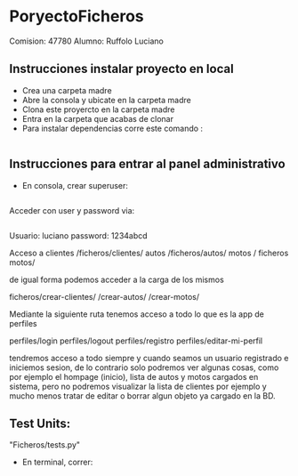 # PoryectoFicheros
Comision: 47780
Alumno: Ruffolo Luciano

## Instrucciones instalar proyecto en local
+ Crea una carpeta madre
+ Abre la consola y ubicate en la carpeta madre
+ Clona este proyercto en la carpeta madre
+ Entra en la carpeta que acabas de clonar 
+ Para instalar dependencias corre este comando :


``` pip install -r requirements.txt
```
## Instrucciones para entrar al panel administrativo
+ En consola, crear superuser:

``` python manage.py createsuperuser
```
Acceder con user y password via:

``` http://127.0.0.1:8000/admin/
```
Usuario: luciano
password: 1234abcd


Acceso a clientes /ficheros/clientes/
         autos /ficheros/autos/
         motos / ficheros motos/

de igual forma podemos acceder a la carga de los mismos 

ficheros/crear-clientes/
        /crear-autos/
        /crear-motos/

Mediante la siguiente ruta tenemos acceso a todo lo que es la app de perfiles 

perfiles/login
perfiles/logout
perfiles/registro
perfiles/editar-mi-perfil

tendremos acceso a todo siempre y cuando seamos un usuario registrado e iniciemos sesion, de lo contrario solo podremos ver algunas cosas,
como por ejemplo el hompage (inicio), lista de autos y motos cargados en sistema, pero no podremos visualizar la lista de clientes por ejemplo y mucho menos tratar de editar o borrar algun objeto ya cargado en la BD.

## Test Units:

"Ficheros/tests.py"

+ En terminal, correr:

``` python manage.py test
```


        